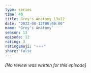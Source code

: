 ```yaml
---
type: series
time: 40
title: Grey's Anatomy 13x12
date: "2022-08-12T00:00:00"
name: "Grey's Anatomy"
season: 13
episode: 12
rating: 3
ratingEmoji: "⭐️⭐️⭐️"
share: false
---
```


*[No review was written for this episode]*